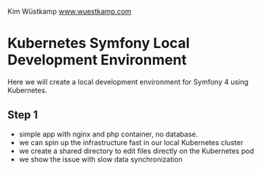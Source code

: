 
Kim Wüstkamp
www.wuestkamp.com

# Kubernetes Symfony Local Development Environment

Here we will create a local development environment for Symfony 4 using Kubernetes.


## Step 1
- simple app with nginx and php container, no database.
- we can spin up the infrastructure fast in our local Kubernetes cluster
- we create a shared directory to edit files directly on the Kubernetes pod
- we show the issue with slow data synchronization